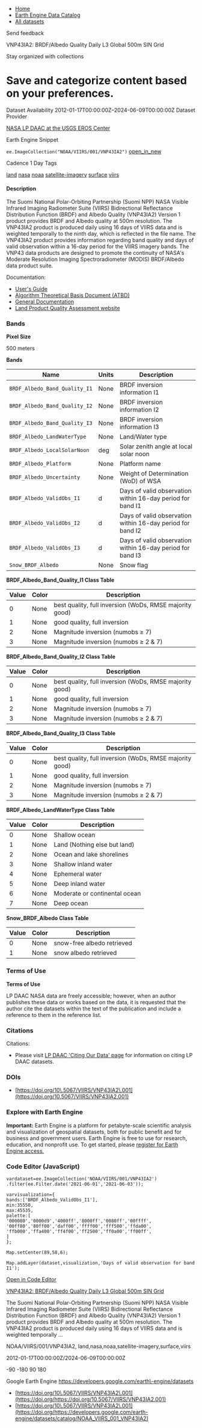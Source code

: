 



* [Home](https://developers.google.com/)
* [Earth Engine Data Catalog](https://developers.google.com/earth-engine/datasets)
* [All datasets](https://developers.google.com/earth-engine/datasets/catalog)





 
 
 Send feedback
 
 

VNP43IA2: BRDF/Albedo Quality Daily L3 Global 500m SIN Grid


 
 Stay organized with collections
 

 
 Save and categorize content based on your preferences.
=============================================================================================================================================================








Dataset Availability
2012\-01\-17T00:00:00Z–2024\-06\-09T00:00:00Z
Dataset Provider


[NASA LP DAAC at the USGS EROS Center](https://doi.org/10.5067/VIIRS/VNP43IA2.001)



Earth Engine Snippet


`ee.ImageCollection("NOAA/VIIRS/001/VNP43IA2")` 
[open\_in\_new](https://code.earthengine.google.com/?scriptPath=Examples:Datasets/NOAA/NOAA_VIIRS_001_VNP43IA2)





Cadence
1 Day
Tags


[land](/earth-engine/datasets/tags/land)
[nasa](/earth-engine/datasets/tags/nasa)
[noaa](/earth-engine/datasets/tags/noaa)
[satellite\-imagery](/earth-engine/datasets/tags/satellite-imagery)
[surface](/earth-engine/datasets/tags/surface)
[viirs](/earth-engine/datasets/tags/viirs)








#### Description



The Suomi National Polar\-Orbiting Partnership (Suomi NPP) NASA Visible
Infrared Imaging Radiometer Suite (VIIRS) Bidirectional Reflectance
Distribution Function (BRDF) and Albedo Quality (VNP43IA2\) Version 1 product
provides BRDF and Albedo quality at 500m resolution. The VNP43IA2
product is produced daily using 16 days of VIIRS data and is weighted
temporally to the ninth day, which is reflected in the file name.
The VNP43IA2 product provides information regarding band quality and days
of valid observation within a 16\-day period for the VIIRS imagery bands.
The VNP43 data products are designed to promote the continuity of
NASA's Moderate Resolution Imaging Spectroradiometer (MODIS)
BRDF/Albedo data product suite.


Documentation:


* [User's Guide](https://www.umb.edu/spectralmass/viirs_user_guide/vnp43ia2_and_vnp43ma2_brdf_albedo_quality_product)
* [Algorithm Theoretical Basis Document (ATBD)](https://lpdaac.usgs.gov/documents/194/VNP43_ATBD_V1.pdf)
* [General Documentation](https://lpdaac.usgs.gov/products/vnp43ia2v001/)
* [Land Product Quality Assessment website](https://landweb.modaps.eosdis.nasa.gov/browse?sensor=VIIRS&sat=SNPP)





### Bands



**Pixel Size**
  
500 meters



**Bands**




| Name | Units | Description |
| --- | --- | --- |
| `BRDF_Albedo_Band_Quality_I1` | None | BRDF inversion information I1 |
| `BRDF_Albedo_Band_Quality_I2` | None | BRDF inversion information I2 |
| `BRDF_Albedo_Band_Quality_I3` | None | BRDF inversion information I3 |
| `BRDF_Albedo_LandWaterType` | None | Land/Water type |
| `BRDF_Albedo_LocalSolarNoon` | deg | Solar zenith angle at local solar noon |
| `BRDF_Albedo_Platform` | None | Platform name |
| `BRDF_Albedo_Uncertainty` | None | Weight of Determination (WoD) of WSA |
| `BRDF_Albedo_ValidObs_I1` | d | Days of valid observation within 16\-day period for band  I1 |
| `BRDF_Albedo_ValidObs_I2` | d | Days of valid observation within 16\-day period for band  I2 |
| `BRDF_Albedo_ValidObs_I3` | d | Days of valid observation within 16\-day period for band  I3 |
| `Snow_BRDF_Albedo` | None | Snow flag |


**BRDF\_Albedo\_Band\_Quality\_I1 Class Table**




| Value | Color | Description |
| --- | --- | --- |
| 0 | None | best quality, full inversion (WoDs, RMSE majority good) |
| 1 | None | good quality, full inversion |
| 2 | None | Magnitude inversion (numobs ≥ 7\) |
| 3 | None | Magnitude inversion (numobs ≥ 2 \& 7\) |


**BRDF\_Albedo\_Band\_Quality\_I2 Class Table**




| Value | Color | Description |
| --- | --- | --- |
| 0 | None | best quality, full inversion (WoDs, RMSE majority good) |
| 1 | None | good quality, full inversion |
| 2 | None | Magnitude inversion (numobs ≥ 7\) |
| 3 | None | Magnitude inversion (numobs ≥ 2 \& 7\) |


**BRDF\_Albedo\_Band\_Quality\_I3 Class Table**




| Value | Color | Description |
| --- | --- | --- |
| 0 | None | best quality, full inversion (WoDs, RMSE majority good) |
| 1 | None | good quality, full inversion |
| 2 | None | Magnitude inversion (numobs ≥ 7\) |
| 3 | None | Magnitude inversion (numobs ≥ 2 \& 7\) |


**BRDF\_Albedo\_LandWaterType Class Table**




| Value | Color | Description |
| --- | --- | --- |
| 0 | None | Shallow ocean |
| 1 | None | Land (Nothing else but land) |
| 2 | None | Ocean and lake shorelines |
| 3 | None | Shallow inland water |
| 4 | None | Ephemeral water |
| 5 | None | Deep inland water |
| 6 | None | Moderate or continental ocean |
| 7 | None | Deep ocean |


**Snow\_BRDF\_Albedo Class Table**




| Value | Color | Description |
| --- | --- | --- |
| 0 | None | snow\-free albedo retrieved |
| 1 | None | snow albedo retrieved |




### Terms of Use


**Terms of Use**


LP DAAC NASA data are freely accessible; however, when an author
publishes these data or works based on the data, it is requested that the
author cite the datasets within the text of the publication and include a
reference to them in the reference list.




### Citations



Citations:
* Please visit [LP DAAC 'Citing Our Data' page](https://lpdaac.usgs.gov/citing_our_data)
for information on citing LP DAAC datasets.





### DOIs


* [https://doi.org/10\.5067/VIIRS/VNP43IA2\.001](https://doi.org/10.5067/VIIRS/VNP43IA2.001)




### Explore with Earth Engine


**Important:** 
 Earth Engine is a platform for petabyte\-scale scientific analysis and visualization of
 geospatial datasets, both for public benefit and for business and government users.
 Earth Engine is free to use for research, education, and nonprofit use. To get started, please
 [register for Earth Engine access.](https://console.cloud.google.com/earth-engine)



### Code Editor (JavaScript)



```
vardataset=ee.ImageCollection('NOAA/VIIRS/001/VNP43IA2')
.filter(ee.Filter.date('2021-06-01','2021-06-03'));

varvisualization={
bands:['BRDF_Albedo_ValidObs_I1'],
min:35550,
max:45535,
palette:[
'000080','0000d9','4000ff','8000ff','0080ff','00ffff',
'00ff80','80ff00','daff00','ffff00','fff500','ffda00',
'ffb000','ffa400','ff4f00','ff2500','ff0a00','ff00ff',
]
};

Map.setCenter(89,58,6);

Map.addLayer(dataset,visualization,'Days of valid observation for band I1');
```



[Open in Code Editor](https://code.earthengine.google.com/?scriptPath=Examples:Datasets/NOAA/NOAA_VIIRS_001_VNP43IA2)


[VNP43IA2: BRDF/Albedo Quality Daily L3 Global 500m SIN Grid](/earth-engine/datasets/catalog/NOAA_VIIRS_001_VNP43IA2)

The Suomi National Polar\-Orbiting Partnership (Suomi NPP) NASA Visible Infrared Imaging Radiometer Suite (VIIRS) Bidirectional Reflectance Distribution Function (BRDF) and Albedo Quality (VNP43IA2\) Version 1 product provides BRDF and Albedo quality at 500m resolution. The VNP43IA2 product is produced daily using 16 days of VIIRS data and is weighted temporally …

 NOAA/VIIRS/001/VNP43IA2,
 land,nasa,noaa,satellite\-imagery,surface,viirs

2012\-01\-17T00:00:00Z/2024\-06\-09T00:00:00Z



 \-90 \-180 90 180
 



Google Earth Engine
https://developers.google.com/earth\-engine/datasets

* [https://doi.org/10\.5067/VIIRS/VNP43IA2\.001](https://doi.org/https://doi.org/10.5067/VIIRS/VNP43IA2.001)
* [https://doi.org/10\.5067/VIIRS/VNP43IA2\.001](https://doi.org/https://developers.google.com/earth-engine/datasets/catalog/NOAA_VIIRS_001_VNP43IA2)









